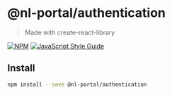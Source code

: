 # @nl-portal/authentication

> Made with create-react-library

[![NPM](https://img.shields.io/npm/v/@nl-portal/user-interface.svg)](https://www.npmjs.com/package/@nl-portal/user-interface)
[![JavaScript Style Guide](https://img.shields.io/badge/code_style-standard-brightgreen.svg)](https://standardjs.com)

## Install

```bash
npm install --save @nl-portal/authentication
```
